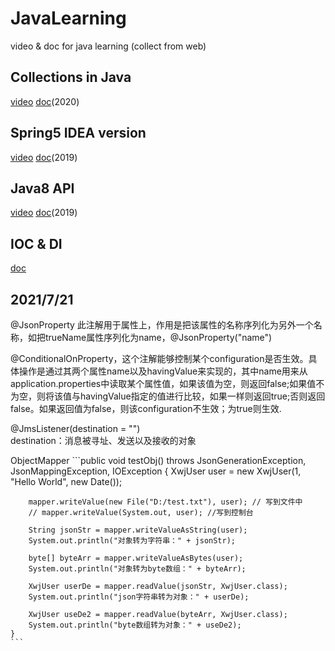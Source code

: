 # JavaLearning
video &amp; doc for java learning (collect from web)

Collections in Java
--------
[video](https://www.bilibili.com/video/BV1zD4y1Q7Fw) [doc](https://lazydog036.gitee.io/2020/10/29/JAVA%E9%9B%86%E5%90%88%E6%A1%86%E6%9E%B6/)(2020)

Spring5 IDEA version
--------
[video](https://www.bilibili.com/video/BV1WE411d7Dv) [doc](https://www.docs4dev.com/docs/zh/spring-framework/5.1.3.RELEASE/reference/)(2019)

Java8 API
-------
[video](https://www.bilibili.com/video/BV1ut411g7E9) [doc](https://blog.csdn.net/weixin_45225595/article/details/106203264)(2019)

IOC & DI
---------
[doc](https://blog.csdn.net/bestone0213/article/details/47424255)

2021/7/21
------
@JsonProperty 此注解用于属性上，作用是把该属性的名称序列化为另外一个名称，如把trueName属性序列化为name，@JsonProperty("name")  

@ConditionalOnProperty，这个注解能够控制某个configuration是否生效。具体操作是通过其两个属性name以及havingValue来实现的，其中name用来从application.properties中读取某个属性值，如果该值为空，则返回false;如果值不为空，则将该值与havingValue指定的值进行比较，如果一样则返回true;否则返回false。如果返回值为false，则该configuration不生效；为true则生效.  

@JmsListener(destination = "")  
destination：消息被寻址、发送以及接收的对象  

ObjectMapper
    ```public void testObj() throws JsonGenerationException, JsonMappingException, IOException {
        XwjUser user = new XwjUser(1, "Hello World", new Date());

        mapper.writeValue(new File("D:/test.txt"), user); // 写到文件中
        // mapper.writeValue(System.out, user); //写到控制台

        String jsonStr = mapper.writeValueAsString(user);
        System.out.println("对象转为字符串：" + jsonStr);

        byte[] byteArr = mapper.writeValueAsBytes(user);
        System.out.println("对象转为byte数组：" + byteArr);

        XwjUser userDe = mapper.readValue(jsonStr, XwjUser.class);
        System.out.println("json字符串转为对象：" + userDe);

        XwjUser useDe2 = mapper.readValue(byteArr, XwjUser.class);
        System.out.println("byte数组转为对象：" + useDe2);
    }
    ```


